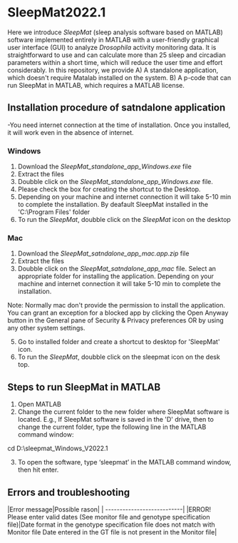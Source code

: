 # SleepMat2022.1

Here we introduce *SleepMat* (sleep analysis software based on MATLAB) software implemented entirely in MATLAB with a user-friendly graphical user interface (GUI) to analyze *Drosophila* activity monitoring data. It is straightforward to use and can calculate more than 25 sleep and circadian parameters within a short time, which will reduce the user time and effort considerably. In this repository, we provide A) A standalone application, which doesn't require Matalab installed on the system. B) A p-code that can run SleepMat in MATLAB, which requires a MATLAB license.

## Installation procedure of satndalone application

-You need internet connection at the time of installation. Once you installed, it will work even in the absence of internet.

### Windows
1. Download the *SleepMat_standalone_app_Windows.exe* file
2. Extract the files
3. Doubble click on the *SleepMat_standalone_app_Windows.exe* file.
4. Please check the box for creating the shortcut to the Desktop.
5. Depending on your machine and internet connection it will take 5-10 min to complete the installation. By deafault SleepMat installed in the 'C:\Program Files' folder
6. To run the *SleepMat*, doubble click on the *SleepMat* icon on the desktop

### Mac
1. Download the *SleepMat_satndalone_app_mac.app.zip* file
2. Extract the files
3. Doubble click on the *SleepMat_satndalone_app_mac* file. Select an appropriate folder for installing the application. Depending on your machine and internet connection it will take 5-10 min to complete the installation.

Note: Normally mac don't provide the permission to install the application. You can grant an exception for a blocked app by clicking the Open Anyway button in the General pane of Security & Privacy preferences OR by using any other system settings.

5. Go to installed folder and create a shortcut to desktop for 'SleepMat' icon.
6. To run the *SleepMat*, doubble click on the sleepmat icon on the desk top.


## Steps to run SleepMat in MATLAB 
1.	Open MATLAB
2.	Change the current folder to the new folder where SleepMat software is located. 
E.g., If SleepMat software is saved in the 'D' drive, then to change the current folder, type the following line in the MATLAB command window:

cd D:\sleepmat_Windows_V2022.1

3.	To open the software, type ‘sleepmat’ in the MATLAB command window, then hit enter.

## Errors and troubleshooting

|Error message|Possible rason|
| ---------------------------|
|ERROR! Please enter valid dates (See monitor file and genotype specification file)|Date format in the genotype specification file does not match with Monitor file
Date entered in the GT file is not present in the Monitor file|





